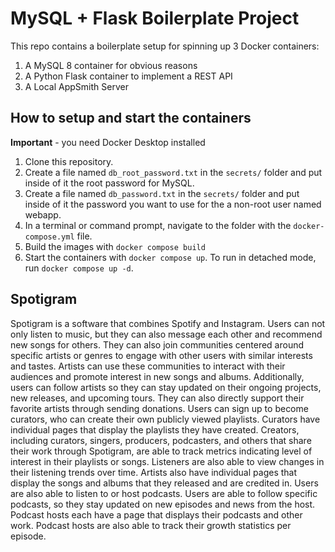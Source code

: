 # MySQL + Flask Boilerplate Project

This repo contains a boilerplate setup for spinning up 3 Docker containers:

1. A MySQL 8 container for obvious reasons
1. A Python Flask container to implement a REST API
1. A Local AppSmith Server

## How to setup and start the containers

**Important** - you need Docker Desktop installed

1. Clone this repository.
1. Create a file named `db_root_password.txt` in the `secrets/` folder and put inside of it the root password for MySQL.
1. Create a file named `db_password.txt` in the `secrets/` folder and put inside of it the password you want to use for the a non-root user named webapp.
1. In a terminal or command prompt, navigate to the folder with the `docker-compose.yml` file.
1. Build the images with `docker compose build`
1. Start the containers with `docker compose up`. To run in detached mode, run `docker compose up -d`.

## Spotigram

Spotigram is a software that combines Spotify and Instagram. Users can not only listen to music, but they can also message each other and recommend new songs for others. They can also join communities centered around specific artists or genres to engage with other users with similar interests and tastes. Artists can use these communities to interact with their audiences and promote interest in new songs and albums. Additionally, users can follow artists so they can stay updated on their ongoing projects, new releases, and upcoming tours. They can also directly support their favorite artists through sending donations. Users can sign up to become curators, who can create their own publicly viewed playlists. Curators have individual pages that display the playlists they have created. Creators, including curators, singers, producers, podcasters, and others that share their work through Spotigram, are able to track metrics indicating level of interest in their playlists or songs. Listeners are also able to view changes in their listening trends over time. Artists also have individual pages that display the songs and albums that they released and are credited in. Users are also able to listen to or host podcasts. Users are able to follow specific podcasts, so they stay updated on new episodes and news from the host. Podcast hosts each have a page that displays their podcasts and other work. Podcast hosts are also able to track their growth statistics per episode.
